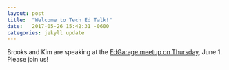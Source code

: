 ```yaml
---
layout: post
title:  "Welcome to Tech Ed Talk!"
date:   2017-05-26 15:42:31 -0600
categories: jekyll update
---
```


Brooks and Kim are speaking at the [EdGarage meetup on Thursday](https://www.meetup.com/Education-Innovation-edGarage/events/240113937/), June 1. Please join us!
